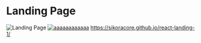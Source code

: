 # Landing Page
![Landing Page](https://i.ibb.co/9yvBshj/aaaaaaaaaaaa.png)
<a href="https://imgbb.com/"><img src="https://i.ibb.co/9yvBshj/aaaaaaaaaaaa.png" alt="aaaaaaaaaaaa" border="0"></a>
https://sikoracore.github.io/react-landing-1/
